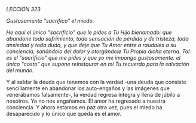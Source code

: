 *LECCIÓN 323*

*Gustosamente "sacrifico" el miedo.*

_He aquí el único "sacrificio" que le pides a Tu Hijo bienamado: que abandone todo sufrimiento, toda sensación de pérdida y de tristeza, toda ansiedad y toda duda, y que deje que Tu Amor entre a raudales a su conciencia, sanándolo del dolor y otorgándole Tu Propia dicha eterna. Tal es el "sacrificio" que me pides y que yo me impongo gustosamente: el único "costo" que supone reinstaurar en mí Tu recuerdo para la salvación del mundo._

Y al saldar la deuda que tenemos con la verdad -una deuda que consiste sencillamente en abandonar los auto-engaños y las imágenes que venerábamos falsamente-, la verdad regresa íntegra y llena de júbilo a nosotros. Ya no nos engañamos. El amor ha regresado a nuestra conciencia. Y ahora estamos en paz otra vez, pues el miedo ha desaparecido y lo único que queda es el amor.